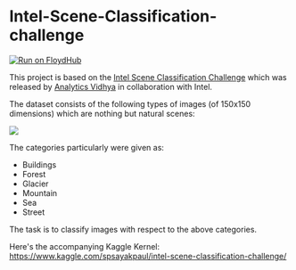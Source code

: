 # Intel-Scene-Classification-challenge

[![Run on FloydHub](https://static.floydhub.com/button/button-small.svg)](https://floydhub.com/run)

This project is based on the [Intel Scene Classification Challenge](https://datahack.analyticsvidhya.com/contest/practice-problem-intel-scene-classification-challe/) which was released by [Analytics Vidhya](https://www.analyticsvidhya.com/) in collaboration with Intel. 

The dataset consists of the following types of images (of 150x150 dimensions) which are nothing but natural scenes:

![](https://i.ibb.co/CmzPCQt/Screenshot-from-2019-05-12-16-14-56.png)

The categories particularly were given as:
- Buildings
- Forest
- Glacier
- Mountain
- Sea
- Street

The task is to classify images with respect to the above categories. 

Here's the accompanying Kaggle Kernel: https://www.kaggle.com/spsayakpaul/intel-scene-classification-challenge/
